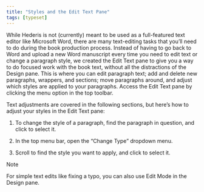 ```yaml
---
title: "Styles and the Edit Text Pane"
tags: [typeset]
---
```

 
<html><body><section data-type="chapter" class="hsecchapter" data-hederis-type="hsecchapter" id="edit-text-mode" data-pi-attrs="id: edit-text-mode; data-tags: typeset;" role="doc-chapter" data-tags="typeset" data-author-name=" " data-book-title=" " title="Styles and the Edit Text Pane"><p class="hblkp" data-hederis-type="hblkp" id="pCgFuY3im">While Hederis is not (currently) meant to be used as a full-featured text editor like Microsoft Word, there are many text-editing tasks that you&#8217;ll need to do during the book production process. Instead of having to go back to Word and upload a new Word manuscript every time you need to edit text or change a paragraph style, we created the Edit Text pane to give you a way to do focused work with the book text, without all the distractions of the Design pane. This is where you can edit paragraph text; add and delete new paragraphs, wrappers, and sections; move paragraphs around, and adjust which styles are applied to your paragraphs. Access the Edit Text pane by clicking the menu option in the top toolbar.</p><p class="hblkp" data-hederis-type="hblkp" id="pB90QKavs">Text adjustments are covered in the following sections, but here&#8217;s how to adjust your styles in the Edit Text pane:</p><ol class="hwprnumlist" data-hederis-type="hwprnumlist" id="pFs7cvBb9"><li class="hblkoli" data-hederis-type="hblkoli" id="li3VgNMFky"><p class="hblkoli" data-hederis-type="hblklip" id="pNHMBVtb2">To change the style of a paragraph, find the paragraph in question, and click to select it.</p></li><li class="hblkoli" data-hederis-type="hblkoli" id="liza9IN46A"><p class="hblkoli" data-hederis-type="hblklip" id="poHu2r2TB">In the top menu bar, open the &#8220;Change Type&#8221; dropdown menu.</p></li><li class="hblkoli" data-hederis-type="hblkoli" id="lia5o1wT0C"><p class="hblkoli" data-hederis-type="hblklip" id="put9HOtQ4">Scroll to find the style you want to apply, and click to select it.</p></li></ol><aside class="hwprbox box" data-hederis-type="hwprbox" id="pO0v20t2U" data-type="sidebar"><p class="hblktype" data-hederis-type="hblktype" id="pX2ux1KDv">Note</p><p class="hblkp" data-hederis-type="hblkp" id="pySGbUaU7">For simple text edits like fixing a typo, you can also use Edit Mode in the Design pane.</p></aside></section></body></html>
